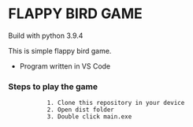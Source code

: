 # FLAPPY BIRD GAME
Build with python 3.9.4

This is simple flappy bird game.

- Program written in VS Code

### Steps to play the game

               1. Clone this repository in your device
               2. Open dist folder
               3. Double click main.exe
